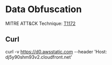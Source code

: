 
# Data Obfuscation

MITRE ATT&CK Technique: [T1172](https://attack.mitre.org/wiki/Technique/T1172)



## Curl

curl -v https://d0.awsstatic.com --header 'Host: dj5y90shm93v2.cloudfront.net'
